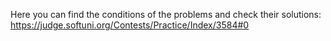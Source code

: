Here you can find the conditions of the problems and check their solutions: https://judge.softuni.org/Contests/Practice/Index/3584#0